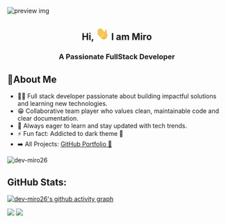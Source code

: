 
![preview img](preview.gif)

<h2 align="center">Hi, <img src="https://raw.githubusercontent.com/ABSphreak/ABSphreak/master/gifs/Hi.gif" height="30px" width="30px"> I am Miro  </h2>
<h3 align="center">A Passionate FullStack Developer</h3>

## 🚀About Me

- 👨‍💻 Full stack developer passionate about building impactful solutions and learning new technologies.
- 😁 Collaborative team player who values clean, maintainable code and clear documentation.
- 🥅 Always eager to learn and stay updated with tech trends.
- ⚡ Fun fact: Addicted to dark theme 🐲
- ➡️ All Projects: <a href='https://github.com/dev-miro26' target='_blank'>GitHub Portfolio 🔼</a>

<p align="left"> <img src="https://komarev.com/ghpvc/?username=dev-miro26&label=Profile%20views&color=0e75b6&style=flat" alt="dev-miro26" /> </p>


## GitHub Stats:

[![dev-miro26's github activity graph](https://github-readme-activity-graph.vercel.app/graph?username=dev-miro26&bg_color=1a1523&color=40df20&line=7130c0&point=d5ec27&area=true&hide_border=true)](https://github.com/dev-miro26/github-readme-activity-graph)
<br/>

<div>   
   <img src="https://github-readme-stats-omega-six-40.vercel.app/api?username=dev-miro26&theme=radical&hide_border=false&include_all_commits=false&count_private=false" />
	<img src="https://github-readme-streak-stats.herokuapp.com/?user=dev-miro26&theme=radical&hide_border=false"/>
</div>

<br/> <br/>



